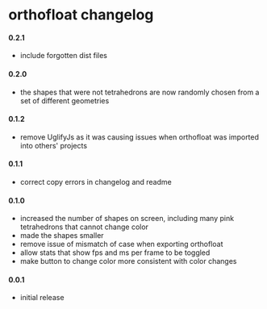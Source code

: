 orthofloat changelog
=========

#### 0.2.1
* include forgotten dist files

#### 0.2.0
* the shapes that were not tetrahedrons are now randomly chosen from a set of different geometries

#### 0.1.2
* remove UglifyJs as it was causing issues when orthofloat was imported into others' projects

#### 0.1.1
* correct copy errors in changelog and readme

#### 0.1.0
* increased the number of shapes on screen, including many pink tetrahedrons that cannot change color
* made the shapes smaller
* remove issue of mismatch of case when exporting orthofloat
* allow stats that show fps and ms per frame to be toggled
* make button to change color more consistent with color changes


#### 0.0.1
* initial release